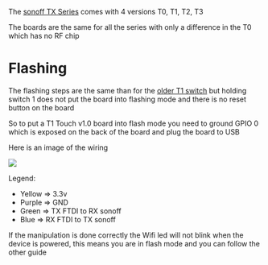 The [sonoff TX Series](https://www.itead.cc/sonoff-tx-series-wifi-smart-wall-switches.html) comes with 4 versions T0, T1, T2, T3

The boards are the same for all the series with only a difference in the T0 which has no RF chip

# Flashing

The flashing steps are the same than for the [older T1 switch](Sonoff-T1) but holding switch 1 does not put the board into flashing mode and there is no reset button on the board

So to put a T1 Touch v1.0 board into flash mode you need to ground GPIO 0 which is exposed on the back of the board and plug the board to USB

Here is an image of the wiring

![](https://user-images.githubusercontent.com/6115458/62552030-462fe200-b86d-11e9-9ee9-30998fed2a9d.jpg)

Legend:
* Yellow => 3.3v
* Purple => GND
* Green => TX FTDI to RX sonoff
* Blue => RX FTDI to TX sonoff


If the manipulation is done correctly the Wifi led will not blink when the device is powered, this means you are in flash mode and you can follow the other guide